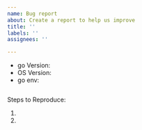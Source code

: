 ```yaml
---
name: Bug report
about: Create a report to help us improve
title: ''
labels: ''
assignees: ''

---
```


<!-- Please search for existing issues to avoid creating duplicates. -->

<!-- Use Help > Report Issue to prefill these. -->
- go Version:
- OS Version:
- go env:
```
```

Steps to Reproduce:

1.
2.
